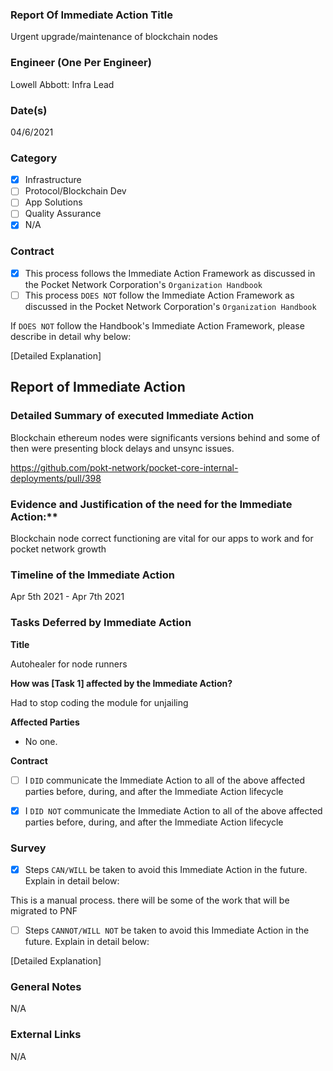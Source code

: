 ### Report Of Immediate Action Title 
Urgent upgrade/maintenance of blockchain nodes

### Engineer (One Per Engineer)
Lowell Abbott: Infra Lead

### Date(s)
04/6/2021

### Category
- [X] Infrastructure
- [ ] Protocol/Blockchain Dev
- [ ] App Solutions
- [ ] Quality Assurance
- [X] N/A
### Contract
- [X] This process follows the Immediate Action Framework as discussed in the Pocket Network Corporation's `Organization Handbook`
- [ ] This process `DOES NOT` follow the Immediate Action Framework as discussed in the Pocket Network Corporation's `Organization Handbook`

If `DOES NOT` follow the Handbook's Immediate Action Framework, please describe in detail why below:

[Detailed Explanation]
## Report of Immediate Action
### Detailed Summary of executed Immediate Action
Blockchain ethereum nodes were significants versions behind and some of then were presenting block delays and unsync issues. 

https://github.com/pokt-network/pocket-core-internal-deployments/pull/398

### Evidence and Justification of the need for the Immediate Action:**
Blockchain node correct functioning are vital for our apps to work and for pocket network growth

### Timeline of the Immediate Action
Apr 5th 2021 - Apr 7th 2021

### Tasks Deferred by Immediate Action

**Title**

Autohealer for node runners

**How was [Task 1] affected by the Immediate Action?**

Had to stop coding the module for unjailing

**Affected Parties**

- No one.

**Contract**

- [ ] I `DID` communicate the Immediate Action to all of the above affected parties before, during, and after the Immediate Action lifecycle
- [X] I `DID NOT` communicate the Immediate Action to all of the above affected parties before, during, and after the Immediate Action lifecycle


### Survey
- [X] Steps `CAN/WILL` be taken to avoid this Immediate Action in the future. Explain in detail below:

This is a manual process. there will be some of the work that will be migrated to PNF

- [ ] Steps `CANNOT/WILL NOT` be taken to avoid this Immediate Action in the future. Explain in detail below:

[Detailed Explanation]

### General Notes
N/A
### External Links
N/A
